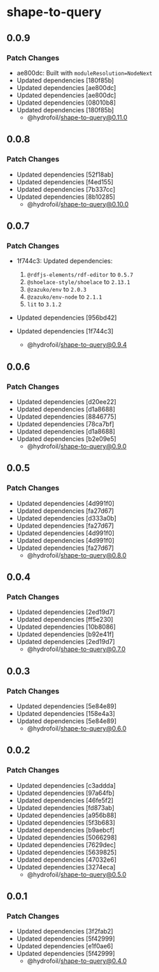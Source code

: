 # shape-to-query

## 0.0.9

### Patch Changes

- ae800dc: Built with `moduleResolution=NodeNext`
- Updated dependencies [180f85b]
- Updated dependencies [ae800dc]
- Updated dependencies [ae800dc]
- Updated dependencies [08010b8]
- Updated dependencies [180f85b]
  - @hydrofoil/shape-to-query@0.11.0

## 0.0.8

### Patch Changes

- Updated dependencies [52f18ab]
- Updated dependencies [f4ed155]
- Updated dependencies [7b337cc]
- Updated dependencies [8b10285]
  - @hydrofoil/shape-to-query@0.10.0

## 0.0.7

### Patch Changes

- 1f744c3: Updated dependencies:

  1. `@rdfjs-elements/rdf-editor` to `0.5.7`
  2. `@shoelace-style/shoelace` to `2.13.1`
  3. `@zazuko/env` to `2.0.3`
  4. `@zazuko/env-node` to `2.1.1`
  5. `lit` to `3.1.2`

- Updated dependencies [956bd42]
- Updated dependencies [1f744c3]
  - @hydrofoil/shape-to-query@0.9.4

## 0.0.6

### Patch Changes

- Updated dependencies [d20ee22]
- Updated dependencies [d1a8688]
- Updated dependencies [8846775]
- Updated dependencies [78ca7bf]
- Updated dependencies [d1a8688]
- Updated dependencies [b2e09e5]
  - @hydrofoil/shape-to-query@0.9.0

## 0.0.5

### Patch Changes

- Updated dependencies [4d991f0]
- Updated dependencies [fa27d67]
- Updated dependencies [d333a0b]
- Updated dependencies [fa27d67]
- Updated dependencies [4d991f0]
- Updated dependencies [4d991f0]
- Updated dependencies [fa27d67]
  - @hydrofoil/shape-to-query@0.8.0

## 0.0.4

### Patch Changes

- Updated dependencies [2ed19d7]
- Updated dependencies [ff5e230]
- Updated dependencies [10b8086]
- Updated dependencies [b92e41f]
- Updated dependencies [2ed19d7]
  - @hydrofoil/shape-to-query@0.7.0

## 0.0.3

### Patch Changes

- Updated dependencies [5e84e89]
- Updated dependencies [158e4a3]
- Updated dependencies [5e84e89]
  - @hydrofoil/shape-to-query@0.6.0

## 0.0.2

### Patch Changes

- Updated dependencies [c3addda]
- Updated dependencies [97a64fb]
- Updated dependencies [46fe5f2]
- Updated dependencies [fd873ab]
- Updated dependencies [a956b88]
- Updated dependencies [5f3b683]
- Updated dependencies [b9aebcf]
- Updated dependencies [5066298]
- Updated dependencies [7629dec]
- Updated dependencies [5639825]
- Updated dependencies [47032e6]
- Updated dependencies [3274eca]
  - @hydrofoil/shape-to-query@0.5.0

## 0.0.1

### Patch Changes

- Updated dependencies [3f2fab2]
- Updated dependencies [5f42999]
- Updated dependencies [e1f0ae6]
- Updated dependencies [5f42999]
  - @hydrofoil/shape-to-query@0.4.0
